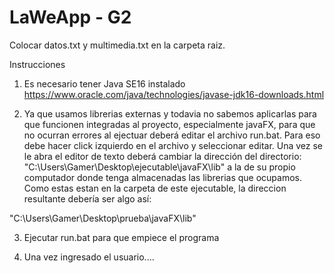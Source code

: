 # LaWeApp - G2
Colocar datos.txt y multimedia.txt en la carpeta raiz.



Instrucciones

1. Es necesario tener Java SE16 instalado https://www.oracle.com/java/technologies/javase-jdk16-downloads.html

2. Ya que usamos librerias externas y todavia no sabemos aplicarlas para que funcionen integradas al proyecto, especialmente javaFX, para que no ocurran errores al ejectuar deberá editar el archivo run.bat. 
Para eso debe hacer click izquierdo en el archivo y seleccionar editar. Una vez se le abra el editor de texto deberá cambiar la dirección del directorio: "C:\Users\Gamer\Desktop\ejecutable\javaFX\lib" a la de su propio computador donde tenga almacenadas las librerias que ocupamos. Como estas estan en la carpeta de este ejecutable, la direccion resultante debería ser algo así: 

"C:\Users\Gamer\Desktop\prueba\javaFX\lib"

3. Ejecutar run.bat para que empiece el programa

4. Una vez ingresado el usuario....

